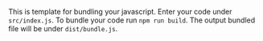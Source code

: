 This is template for bundling your javascript.
Enter your code under `src/index.js`.
To bundle your code run `npm run build`.
The output bundled file will be under `dist/bundle.js`.